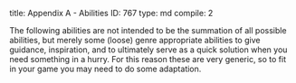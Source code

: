 title:          Appendix A - Abilities
ID:             767
type:           md
compile:        2


The following abilities are not intended to be the summation of all possible abilities, but merely some (loose) genre appropriate abilities to give guidance, inspiration, and to ultimately serve as a quick solution when you need something in a hurry. For this reason these are very generic, so to fit in your game you may need to do some adaptation.

